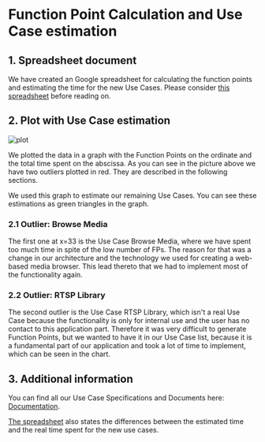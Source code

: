 # Function Point Calculation and Use Case estimation

## 1. Spreadsheet document
We have created an Google spreadsheet for calculating the function points and estimating the time for the new Use Cases. Please consider [this spreadsheet][fpc] before reading on.

## 2. Plot with Use Case estimation
![plot][]

We plotted the data in a graph with the Function Points on the ordinate and the total time spent on the abscissa. As you can see in the picture above we have two outliers plotted in red. They are described in the following sections.

We used this graph to estimate our remaining Use Cases. You can see these estimations as green triangles in the graph.

### 2.1 Outlier: Browse Media
The first one at x=33 is the Use Case Browse Media, where we have spent too much time in spite of the low number of FPs. The reason for that was a change in our architecture and the technology we used for creating a web-based media browser. This lead thereto that we had to implement most of the functionality again.

### 2.2 Outlier: RTSP Library
The second outlier is the Use Case RTSP Library, which isn't a real Use Case because the functionality is only for internal use and the user has no contact to this application part. Therefore it was very difficult to generate Function Points, but we wanted to have it in our Use Case list, because it is a fundamental part of our application and took a lot of time to implement, which can be seen in the chart.

## 3. Additional information
You can find all our Use Case Specifications and Documents here: [Documentation][documents].

[The spreadsheet][fpc] also states the differences between the estimated time and the real time spent for the new use cases.


<!-- Links -->
[documents]: http://unveiled.systemgrid.de/wp/docu/ "Documents"
[fpc]: https://docs.google.com/spreadsheets/d/1qaz88UHaRb7cXoiOkJ0dJ-R7JvfTxPslJvZ183o6wnU/edit?pref=2&pli=1#gid=847732237 "Function point calculation and use case estimation"

<!-- picture links -->
[plot]: https://raw.githubusercontent.com/SAS-Systems/Unveiled-Documentation/master/Bilder/FP%20calculation/plot_and_estimation2.PNG "Use Case Estimation plot"
